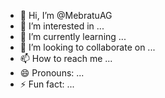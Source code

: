 - 👋 Hi, I’m @MebratuAG
- 👀 I’m interested in ...
- 🌱 I’m currently learning ...
- 💞️ I’m looking to collaborate on ...
- 📫 How to reach me ...
- 😄 Pronouns: ...
- ⚡ Fun fact: ...

<!---
MebratuAG/MebratuAG is a ✨ special ✨ repository because its `README.md` (this file) appears on your GitHub profile.
You can click the Preview link to take a look at your changes.
The Github code started in Desktop! Booooooooooom
--->
